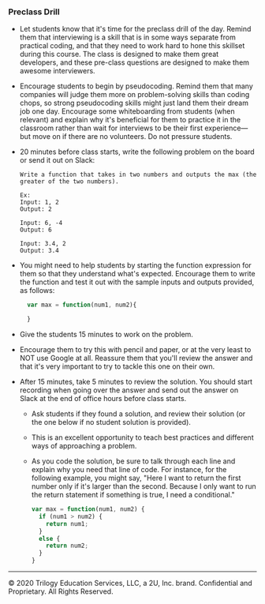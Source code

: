 ### Preclass Drill

* Let students know that it's time for the preclass drill of the day. Remind them that interviewing is a skill that is in some ways separate from practical coding, and that they need to work hard to hone this skillset during this course. The class is designed to make them great developers, and these pre-class questions are designed to make them awesome interviewers.

* Encourage students to begin by pseudocoding. Remind them that many companies will judge them more on problem-solving skills than coding chops, so strong pseudocoding skills might just land them their dream job one day. Encourage some whiteboarding from students (when relevant) and explain why it's beneficial for them to practice it in the classroom rather than wait for interviews to be their first experience&mdash;but move on if there are no volunteers. Do not pressure students.

* 20 minutes before class starts, write the following problem on the board or send it out on Slack:

  ```
  Write a function that takes in two numbers and outputs the max (the greater of the two numbers).

  Ex: 
  Input: 1, 2
  Output: 2

  Input: 6, -4
  Output: 6

  Input: 3.4, 2
  Output: 3.4

  ``` 

* You might need to help students by starting the function expression for them so that they understand what's expected. Encourage them to write the function and test it out with the sample inputs and outputs provided, as follows: 

  ```js
    var max = function(num1, num2){

    }
  ```

* Give the students 15 minutes to work on the problem. 

* Encourage them to try this with pencil and paper, or at the very least to NOT use Google at all. Reassure them that you'll review the answer and that it's very important to try to tackle this one on their own.

* After 15 minutes, take 5 minutes to review the solution. You should start recording when going over the answer and send out the answer on Slack at the end of office hours before class starts.

  * Ask students if they found a solution, and review their solution (or the one below if no student solution is provided). 
  
  * This is an excellent opportunity to teach best practices and different ways of approaching a problem. 
  
  * As you code the solution, be sure to talk through each line and explain why you need that line of code. For instance, for the following example, you might say, "Here I want to return the first number only if it's larger than the second. Because I only want to run the return statement if something is true, I need a conditional."

    ```js
    var max = function(num1, num2) {
      if (num1 > num2) {
        return num1;
      }
      else {
        return num2;
      }
    }
    ```

---

© 2020 Trilogy Education Services, LLC, a 2U, Inc. brand. Confidential and Proprietary. All Rights Reserved.